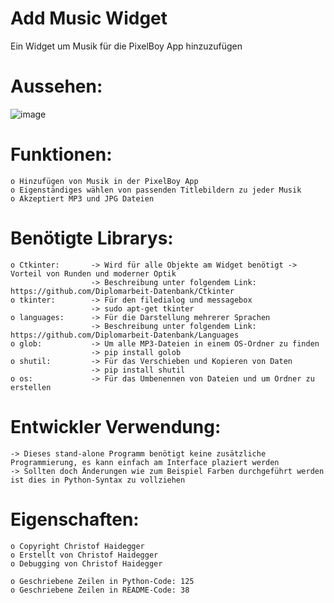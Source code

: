 # Add Music Widget
Ein Widget um Musik für die PixelBoy App hinzuzufügen


# Aussehen:
![image](https://user-images.githubusercontent.com/87471423/147967392-a6a2dd88-d3bd-4f28-a270-b914834c3434.png)


# Funktionen:
    o Hinzufügen von Musik in der PixelBoy App
    o Eigenständiges wählen von passenden Titlebildern zu jeder Musik
    o Akzeptiert MP3 und JPG Dateien

# Benötigte Librarys:
    o Ctkinter:       -> Wird für alle Objekte am Widget benötigt -> Vorteil von Runden und moderner Optik
                      -> Beschreibung unter folgendem Link: https://github.com/Diplomarbeit-Datenbank/Ctkinter
    o tkinter:        -> Für den filedialog und messagebox
                      -> sudo apt-get tkinter
    o languages:      -> Für die Darstellung mehrerer Sprachen
                      -> Beschreibung unter folgendem Link: https://github.com/Diplomarbeit-Datenbank/Languages
    o glob:           -> Um alle MP3-Dateien in einem OS-Ordner zu finden
                      -> pip install golob
    o shutil:         -> Für das Verschieben und Kopieren von Daten
                      -> pip install shutil
    o os:             -> Für das Umbenennen von Dateien und um Ordner zu erstellen
                 
# Entwickler Verwendung:
    -> Dieses stand-alone Programm benötigt keine zusätzliche Programmierung, es kann einfach am Interface plaziert werden
    -> Sollten doch Änderungen wie zum Beispiel Farben durchgeführt werden ist dies in Python-Syntax zu vollziehen

# Eigenschaften:
    o Copyright Christof Haidegger 
    o Erstellt von Christof Haidegger
    o Debugging von Christof Haidegger
    
    o Geschriebene Zeilen in Python-Code: 125
    o Geschriebene Zeilen in README-Code: 38

